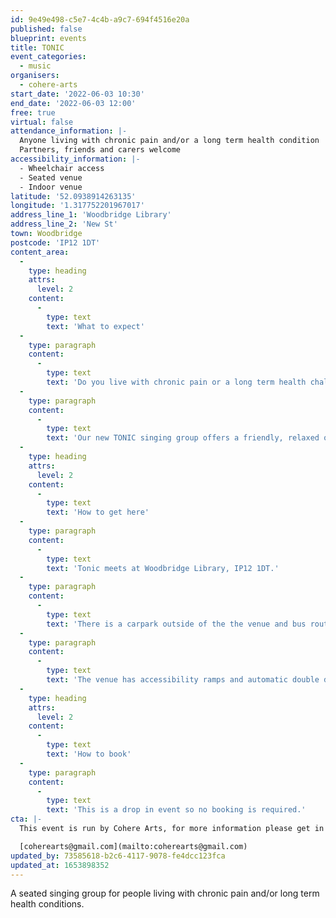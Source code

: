 ```yaml
---
id: 9e49e498-c5e7-4c4b-a9c7-694f4516e20a
published: false
blueprint: events
title: TONIC
event_categories:
  - music
organisers:
  - cohere-arts
start_date: '2022-06-03 10:30'
end_date: '2022-06-03 12:00'
free: true
virtual: false
attendance_information: |-
  Anyone living with chronic pain and/or a long term health condition
  Partners, friends and carers welcome
accessibility_information: |-
  - Wheelchair access
  - Seated venue
  - Indoor venue
latitude: '52.0938914263135'
longitude: '1.317752201967017'
address_line_1: 'Woodbridge Library'
address_line_2: 'New St'
town: Woodbridge
postcode: 'IP12 1DT'
content_area:
  -
    type: heading
    attrs:
      level: 2
    content:
      -
        type: text
        text: 'What to expect'
  -
    type: paragraph
    content:
      -
        type: text
        text: 'Do you live with chronic pain or a long term health challenge? Could singing help? There is growing evidence that regular singing can help address a number of physical and mental health challenges from anxiety and depression to neurological disorders.'
  -
    type: paragraph
    content:
      -
        type: text
        text: 'Our new TONIC singing group offers a friendly, relaxed opportunity to sing uplifting songs in the company of other people who are experiencing similar challenges. Join Cohere Arts for an hour of singing followed by 30 minutes of social time, with a free tea or coffee included.'
  -
    type: heading
    attrs:
      level: 2
    content:
      -
        type: text
        text: 'How to get here'
  -
    type: paragraph
    content:
      -
        type: text
        text: 'Tonic meets at Woodbridge Library, IP12 1DT.'
  -
    type: paragraph
    content:
      -
        type: text
        text: 'There is a carpark outside of the the venue and bus routes operating nearby.'
  -
    type: paragraph
    content:
      -
        type: text
        text: 'The venue has accessibility ramps and automatic double doors for those that have extra accessibility needs. '
  -
    type: heading
    attrs:
      level: 2
    content:
      -
        type: text
        text: 'How to book'
  -
    type: paragraph
    content:
      -
        type: text
        text: 'This is a drop in event so no booking is required.'
cta: |-
  This event is run by Cohere Arts, for more information please get in touch via:

  [coherearts@gmail.com](mailto:coherearts@gmail.com)
updated_by: 73585618-b2c6-4117-9078-fe4dcc123fca
updated_at: 1653898352
---
```

A seated singing group for people living with chronic pain and/or long term health conditions.